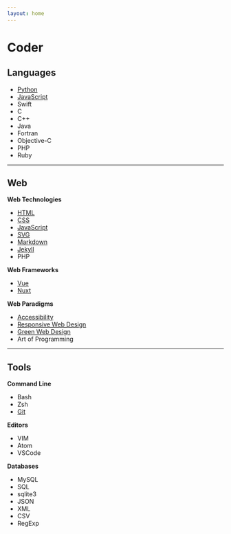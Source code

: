 ```yaml
---
layout: home
---
```


# Coder

<section>

## Languages

* [Python](Python/README)
* [JavaScript](JavaScript/README)
* Swift
* C
* C++
* Java
* Fortran
* Objective-C
* PHP
* Ruby

</section>

---

<section>

## Web
**Web Technologies**
* [HTML](HTML/README)
* [CSS](CSS/README)
* [JavaScript](JavaScript/README)
* [SVG](Web/svg)
* [Markdown](Markdown/markdown)
* [Jekyll](Jekyll/jekyll)
* PHP

**Web Frameworks**
* [Vue](JavaScript/library-vue)
* [Nuxt](JavaScript/library-nuxt)

**Web Paradigms**
* [Accessibility](HTML/webdesign-accessibility)
* [Responsive Web Design](HTML/webdesign-responsive)
* [Green Web Design](HTML/webdesign-green)
* Art of Programming

</section>

---

<section>

## Tools

**Command Line**
* Bash
* Zsh
* [Git](Tools/git)

**Editors**
* VIM
* Atom
* VSCode

**Databases**
* MySQL
* SQL
* sqlite3
* JSON
* XML
* CSV
* RegExp


<!-- 
* Perl
* ASP
* AJAX
-->

</section>
